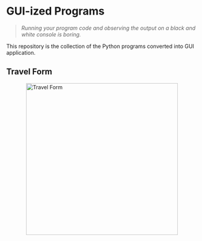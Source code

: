 # GUI-ized Programs
> _Running your program code and observing the output on a black and white console is boring._

This repository is the collection of the Python programs converted into GUI application.



## Travel Form

![Travel Form](https://drive.google.com/uc?id=1H0CbPwI4Cv1vc9InMDIiCBivDp0V-BV-#center  "My Form")


<style>
img[src*='#center'] {
    display: block;
    margin: auto;
    height: 400px;
}
</style>
